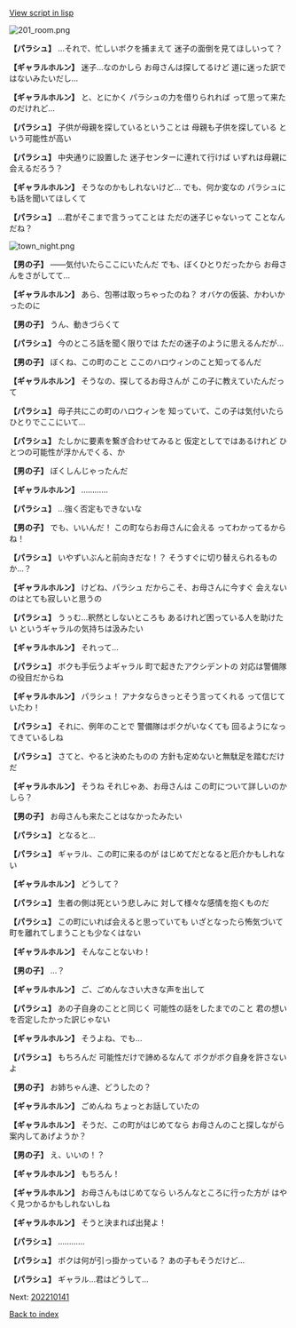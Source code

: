 [View script in lisp](../scripts/202210131.txt)

![201_room.png](../images/backgrounds/201_room.png)

**【パラシュ】**
…それで、忙しいボクを捕まえて
迷子の面倒を見てほしいって？

**【ギャラルホルン】**
迷子…なのかしら
お母さんは探してるけど
道に迷った訳ではないみたいだし…

**【ギャラルホルン】**
と、とにかく
パラシュの力を借りられれば
って思って来たのだけれど…

**【パラシュ】**
子供が母親を探しているということは
母親も子供を探している
という可能性が高い

**【パラシュ】**
中央通りに設置した
迷子センターに連れて行けば
いずれは母親に会えるだろう？

**【ギャラルホルン】**
そうなのかもしれないけど…
でも、何か変なの
パラシュにも話を聞いてほしくて

**【パラシュ】**
…君がそこまで言うってことは
ただの迷子じゃないって
ことなんだね？

![town_night.png](../images/backgrounds/town_night.png)

**【男の子】**
――気付いたらここにいたんだ
でも、ぼくひとりだったから
お母さんをさがしてて…

**【ギャラルホルン】**
あら、包帯は取っちゃったのね？
オバケの仮装、かわいかったのに

**【男の子】**
うん、動きづらくて

**【パラシュ】**
今のところ話を聞く限りでは
ただの迷子のように思えるんだが…

**【男の子】**
ぼくね、この町のこと
ここのハロウィンのこと知ってるんだ

**【ギャラルホルン】**
そうなの、探してるお母さんが
この子に教えていたんだって

**【パラシュ】**
母子共にこの町のハロウィンを
知っていて、この子は気付いたら
ひとりでここにいて…

**【パラシュ】**
たしかに要素を繋ぎ合わせてみると
仮定としてではあるけれど
ひとつの可能性が浮かんでくる、か

**【男の子】**
ぼくしんじゃったんだ

**【ギャラルホルン】**
…………

**【パラシュ】**
…強く否定もできないな

**【男の子】**
でも、いいんだ！
この町ならお母さんに会える
ってわかってるからね！

**【パラシュ】**
いやずいぶんと前向きだな！？
そうすぐに切り替えられるものか…？

**【ギャラルホルン】**
けどね、パラシュ
だからこそ、お母さんに今すぐ
会えないのはとても寂しいと思うの

**【パラシュ】**
うぅむ…釈然としないところも
あるけれど困っている人を助けたい
というギャラルの気持ちは汲みたい

**【ギャラルホルン】**
それって…

**【パラシュ】**
ボクも手伝うよギャラル
町で起きたアクシデントの
対応は警備隊の役目だからね

**【ギャラルホルン】**
パラシュ！
アナタならきっとそう言ってくれる
って信じていたわ！

**【パラシュ】**
それに、例年のことで
警備隊はボクがいなくても
回るようになってきているしね

**【パラシュ】**
さてと、やると決めたものの
方針も定めないと無駄足を踏むだけだ

**【ギャラルホルン】**
そうね
それじゃあ、お母さんは
この町について詳しいのかしら？

**【男の子】**
お母さんも来たことはなかったみたい

**【パラシュ】**
となると…

**【パラシュ】**
ギャラル、この町に来るのが
はじめてだとなると厄介かもしれない

**【ギャラルホルン】**
どうして？

**【パラシュ】**
生者の側は死という悲しみに
対して様々な感情を抱くものだ

**【パラシュ】**
この町にいれば会えると思っていても
いざとなったら怖気づいて
町を離れてしまうことも少なくはない

**【ギャラルホルン】**
そんなことないわ！

**【男の子】**
…？

**【ギャラルホルン】**
ご、ごめんなさい大きな声を出して

**【パラシュ】**
あの子自身のことと同じく
可能性の話をしたまでのこと
君の想いを否定したかった訳じゃない

**【ギャラルホルン】**
そうよね、でも…

**【パラシュ】**
もちろんだ
可能性だけで諦めるなんて
ボクがボク自身を許さないよ

**【男の子】**
お姉ちゃん達、どうしたの？

**【ギャラルホルン】**
ごめんね
ちょっとお話していたの

**【ギャラルホルン】**
そうだ、この町がはじめてなら
お母さんのこと探しながら
案内してあげようか？

**【男の子】**
え、いいの！？

**【ギャラルホルン】**
もちろん！

**【ギャラルホルン】**
お母さんもはじめてなら
いろんなところに行った方が
はやく見つかるかもしれないしね

**【ギャラルホルン】**
そうと決まれば出発よ！

**【パラシュ】**
…………

**【パラシュ】**
ボクは何が引っ掛かっている？
あの子もそうだけど…

**【パラシュ】**
ギャラル…君はどうして…


Next: [202210141](202210141.md)

[Back to index](index.md)
